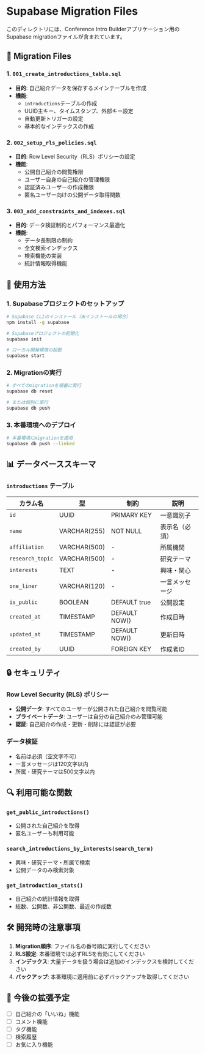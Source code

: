# Supabase Migration Files

このディレクトリには、Conference Intro Builderアプリケーション用のSupabase migrationファイルが含まれています。

## 📁 Migration Files

### 1. `001_create_introductions_table.sql`
- **目的**: 自己紹介データを保存するメインテーブルを作成
- **機能**:
  - `introductions`テーブルの作成
  - UUID主キー、タイムスタンプ、外部キー設定
  - 自動更新トリガーの設定
  - 基本的なインデックスの作成

### 2. `002_setup_rls_policies.sql`
- **目的**: Row Level Security（RLS）ポリシーの設定
- **機能**:
  - 公開自己紹介の閲覧権限
  - ユーザー自身の自己紹介の管理権限
  - 認証済みユーザーの作成権限
  - 匿名ユーザー向けの公開データ取得関数

### 3. `003_add_constraints_and_indexes.sql`
- **目的**: データ検証制約とパフォーマンス最適化
- **機能**:
  - データ長制限の制約
  - 全文検索インデックス
  - 検索機能の実装
  - 統計情報取得機能

## 🚀 使用方法

### 1. Supabaseプロジェクトのセットアップ
```bash
# Supabase CLIのインストール（未インストールの場合）
npm install -g supabase

# Supabaseプロジェクトの初期化
supabase init

# ローカル開発環境の起動
supabase start
```

### 2. Migrationの実行
```bash
# すべてのmigrationを順番に実行
supabase db reset

# または個別に実行
supabase db push
```

### 3. 本番環境へのデプロイ
```bash
# 本番環境にmigrationを適用
supabase db push --linked
```

## 📊 データベーススキーマ

### `introductions` テーブル
| カラム名 | 型 | 制約 | 説明 |
|---------|----|----|----|
| `id` | UUID | PRIMARY KEY | 一意識別子 |
| `name` | VARCHAR(255) | NOT NULL | 表示名（必須） |
| `affiliation` | VARCHAR(500) | - | 所属機関 |
| `research_topic` | VARCHAR(500) | - | 研究テーマ |
| `interests` | TEXT | - | 興味・関心 |
| `one_liner` | VARCHAR(120) | - | 一言メッセージ |
| `is_public` | BOOLEAN | DEFAULT true | 公開設定 |
| `created_at` | TIMESTAMP | DEFAULT NOW() | 作成日時 |
| `updated_at` | TIMESTAMP | DEFAULT NOW() | 更新日時 |
| `created_by` | UUID | FOREIGN KEY | 作成者ID |

## 🔒 セキュリティ

### Row Level Security (RLS) ポリシー
- **公開データ**: すべてのユーザーが公開された自己紹介を閲覧可能
- **プライベートデータ**: ユーザーは自分の自己紹介のみ管理可能
- **認証**: 自己紹介の作成・更新・削除には認証が必要

### データ検証
- 名前は必須（空文字不可）
- 一言メッセージは120文字以内
- 所属・研究テーマは500文字以内

## 🔍 利用可能な関数

### `get_public_introductions()`
- 公開された自己紹介を取得
- 匿名ユーザーも利用可能

### `search_introductions_by_interests(search_term)`
- 興味・研究テーマ・所属で検索
- 公開データのみ検索対象

### `get_introduction_stats()`
- 自己紹介の統計情報を取得
- 総数、公開数、非公開数、最近の作成数

## 🛠️ 開発時の注意事項

1. **Migration順序**: ファイル名の番号順に実行してください
2. **RLS設定**: 本番環境では必ずRLSを有効にしてください
3. **インデックス**: 大量データを扱う場合は追加のインデックスを検討してください
4. **バックアップ**: 本番環境に適用前に必ずバックアップを取得してください

## 📝 今後の拡張予定

- [ ] 自己紹介の「いいね」機能
- [ ] コメント機能
- [ ] タグ機能
- [ ] 検索履歴
- [ ] お気に入り機能
